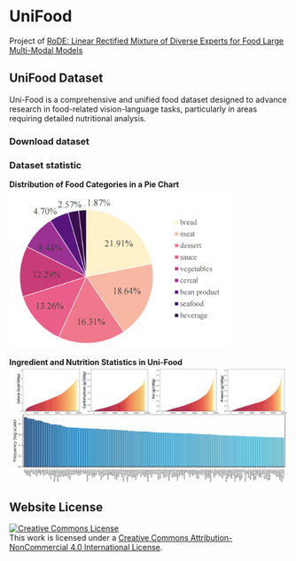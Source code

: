 # UniFood

Project of [RoDE: Linear Rectified Mixture of Diverse Experts for Food Large Multi-Modal Models](https://arxiv.org/pdf/2407.12730)

## UniFood Dataset

Uni-Food is a comprehensive and unified food dataset designed to advance research in food-related vision-language tasks, particularly in areas requiring detailed nutritional analysis. 

### Download dataset


### Dataset statistic

**Distribution of Food Categories in a Pie Chart**
<img src="https://github.com/pengkun-jiao/UniFood-project/blob/master/static/images/cate_statistics.png?raw=true" alt="Statistic information of UniFood" width="400">

**Ingredient and Nutrition Statistics in Uni-Food**
<img src="https://github.com/pengkun-jiao/UniFood-project/blob/master/static/images/nutrition_infor.png?raw=true" alt="[Ingredient and nutrition information of UniFood" width="1000">

## Website License
<a rel="license" href="http://creativecommons.org/licenses/by-nc/4.0/">
  <img alt="Creative Commons License" style="border-width:0" src="https://licensebuttons.net/l/by-nc/4.0/88x31.png" />
</a><br />
This work is licensed under a 
<a rel="license" href="http://creativecommons.org/licenses/by-nc/4.0/">Creative Commons Attribution-NonCommercial 4.0 International License</a>.
